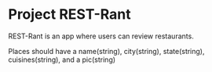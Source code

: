 # Project REST-Rant

REST-Rant is an app where users can review restaurants.

Places should have a name(string), city(string), state(string), cuisines(string), and a pic(string)